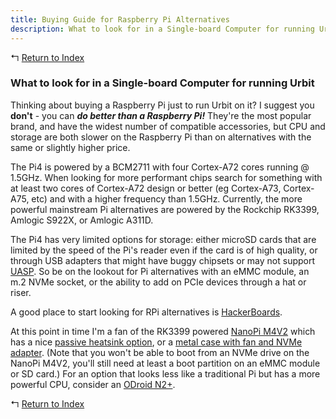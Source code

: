 ```yaml
---
title: Buying Guide for Raspberry Pi Alternatives
description: What to look for in a Single-board Computer for running Urbit
---
```


↰ [Return to Index](index.md)

### What to look for in a Single-board Computer for running Urbit

Thinking about buying a Raspberry Pi just to run Urbit on it? I suggest you **don't** - you can **_do better than a Raspberry Pi!_** They're the most popular brand, and have the widest number of compatible accessories, but CPU and storage are both slower on the Raspberry Pi than on alternatives with the same or slightly higher price.

The Pi4 is powered by a BCM2711 with four Cortex-A72 cores running @ 1.5GHz. When looking for more performant chips search for something with at least two cores of Cortex-A72 design or better (eg Cortex-A73, Cortex-A75, etc) and with a higher frequency than 1.5GHz. Currently, the more powerful mainstream Pi alternatives are powered by the Rockchip RK3399, Amlogic S922X, or Amlogic A311D.

The Pi4 has very limited options for storage: either microSD cards that are limited by the speed of the Pi's reader even if the card is of high quality, or through USB adapters that might have buggy chipsets or may not support [UASP](https://en.wikipedia.org/wiki/USB_Attached_SCSI). So be on the lookout for Pi alternatives with an eMMC module, an m.2 NVMe socket, or the ability to add on PCIe devices through a hat or riser.

A good place to start looking for RPi alternatives is [HackerBoards](https://hackerboards.com/).

At this point in time I'm a fan of the RK3399 powered [NanoPi M4V2](https://www.friendlyarm.com/index.php?route=product/product&path=69&product_id=268) which has a nice [passive heatsink option](https://www.friendlyarm.com/index.php?route=product/product&product_id=235), or a [metal case with fan and NVMe adapter](https://www.friendlyarm.com/index.php?route=product/product&path=89&product_id=267). (Note that you won't be able to boot from an NVMe drive on the NanoPi M4V2, you'll still need at least a boot partition on an eMMC module or SD card.) For an option that looks less like a traditional Pi but has a more powerful CPU, consider an [ODroid N2+](https://www.hardkernel.com/shop/odroid-n2-with-4gbyte-ram-2/).

↰ [Return to Index](index.md)
